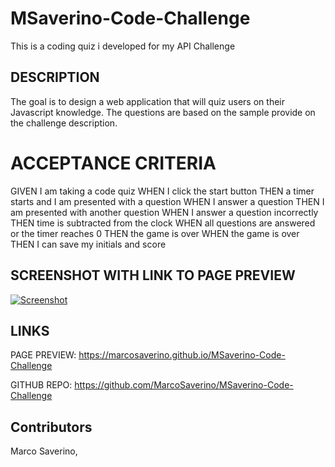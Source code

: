 # MSaverino-Code-Challenge
This is a coding quiz i developed for my API Challenge

## DESCRIPTION
The goal is to design a web application that will quiz users on their Javascript knowledge. The questions are based on the sample provide on the challenge description.

# ACCEPTANCE CRITERIA
GIVEN I am taking a code quiz
WHEN I click the start button
THEN a timer starts and I am presented with a question
WHEN I answer a question
THEN I am presented with another question
WHEN I answer a question incorrectly
THEN time is subtracted from the clock
WHEN all questions are answered or the timer reaches 0
THEN the game is over
WHEN the game is over
THEN I can save my initials and score

## SCREENSHOT WITH LINK TO PAGE PREVIEW 
[![Screenshot](../assets/images/javascript-quiz-screenshot.PNG)](https://marcosaverino.github.io/MSaverino-Code-Challenge)

## LINKS 
PAGE PREVIEW: 
https://marcosaverino.github.io/MSaverino-Code-Challenge

GITHUB REPO: 
https://github.com/MarcoSaverino/MSaverino-Code-Challenge

## Contributors
Marco Saverino, 